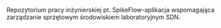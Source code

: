 Repozytorium pracy inżynierskiej pt. SpikeFlow-aplikacja wspomagająca zarządzanie sprzętowym środowiskiem laboratoryjnym SDN.
